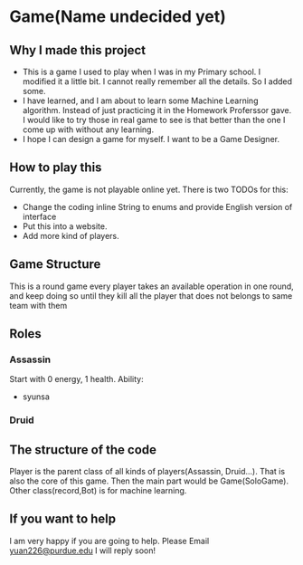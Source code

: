 # Game(Name undecided yet)
## Why I made this project
- This is a game I used to play when I was in my Primary school. I modified it a little bit. I cannot really remember all the details. So I added some.
- I have learned, and I am about to learn some Machine Learning algorithm. Instead of just practicing it in the Homework Proferssor gave. I would like to try those in real game to see is that better than the one I come up with without any learning.
- I hope I can design a game for myself. I want to be a Game Designer. 
## How to play this
Currently, the game is not playable online yet. There is two TODOs for this:
- Change the coding inline String to enums and provide English version of interface
- Put this into a website.
- Add more kind of players.
## Game Structure
This is a round game every player takes an available operation in one round, and keep doing so until they kill all the player that does not belongs to same team with them
## Roles
### Assassin
Start with 0 energy, 1 health.
Ability:
- syunsa 
### Druid
## The structure of the code
Player is the parent class of all kinds of players(Assassin, Druid...). That is also the core of this game.
Then the main part would be Game(SoloGame). Other class(record,Bot) is for machine learning. 
## If you want to help
I am very happy if you are going to help. Please Email yuan226@purdue.edu I will reply soon!   
